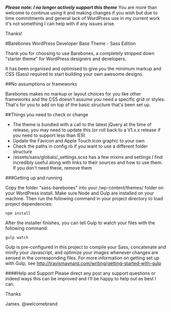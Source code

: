 ***Please note: I no longer actively support this theme*** 
You are more than welcome to continue using it and making changes if you wish but due to time commitments and general lack of WordPress use in my current work it's not something I can help with if any issues arise. 

Thanks! 


#Barebones WordPress Developer Base Theme - Sass Edition

Thank you for choosing to use Barebones, a completely stripped down "starter theme" for WordPress designers and developers.

It has been organised and optimised to give you the minimum markup and CSS (Sass) required to start building your own awesome designs.

##No assumptions or frameworks

Barebones makes no markup or layout choices for you like other frameworks and the CSS doesn't assume you need a specific grid or styles. That's for you to add on top of the basic structure that's been set up.

##Things you need to check or change

* The theme is bundled with a call to the latest jQuery at the time of release, you may need to update this (or roll back to a V1.x.x release if you need to support less than IE9)
* Update the Favicon and Apple Touch Icon graphic to your own
* Check the paths in config.rb if you want to use a different folder structure
* /assets/sass/globals/_settings.scss has a few mixins and settings I find incredibly useful along with links to their sources and how to use them. If you don't need these, remove them

###Getting up and running

Copy the folder "sass-barebones" into your /wp-content/themes/ folder on your WordPress install. Make sure Node and Gulp are installed on your machine.  Then run the following command in your project directory to load project dependencies:

    npm install

After the installer finishes, you can tell Gulp to watch your files with the following command:

    gulp watch

Gulp is pre-configured in this project to compile your Sass, concatenate and minify your Javascript, and optimize your images whenever changes are sensed in the corresponding files.  For more information on getting set up with Gulp, see <http://travismaynard.com/writing/getting-started-with-gulp>

####Help and Support
Please direct any post any support questions or indeed ways this can be improved and I'll be happy to help out as best I can.

Thanks

James.
@welcomebrand
